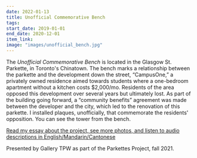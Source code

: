 ```yaml
---
date: 2022-01-13
title: Unofficial Commemorative Bench
tags: 
start_date: 2019-01-01
end_date: 2020-12-01
item_link: 
image: "images/unofficial_bench.jpg"
---
```



The *Unofficial Commemorative Bench* is located in the Glasgow St. Parkette, in Toronto's Chinatown. The bench marks a relationship between the parkette and the development down the street, “CampusOne,” a privately owned residence aimed towards students where a one-bedroom apartment without a kitchen costs $2,000/mo. Residents of the area opposed this development over several years but ultimately lost. As part of the building going forward, a “community benefits” agreement was made between the developer and the city, which led to the renovation of this parkette. I installed plaques, unofficially, that commemorate the residents' opposition. You can see the tower from the bench.

[Read my essay about the project, see more photos, and listen to audio descriptions in English/Mandarin/Cantonese](https://www.gallerytpw.ca/unofficialcommemorativebenchamylam)

Presented by Gallery TPW as part of the Parkettes Project, fall 2021.
